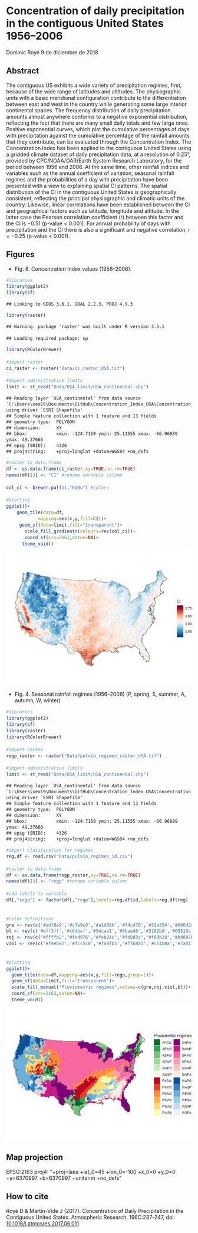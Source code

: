 Concentration of daily precipitation in the contiguous United States 1956–2006
================
Dominic Royé
9 de diciembre de 2018

Abstract
--------

The contiguous US exhibits a wide variety of precipitation regimes, first, because of the wide range of latitudes and altitudes. The physiographic units with a basic meridional configuration contribute to the differentiation between east and west in the country while generating some large interior continental spaces. The frequency distribution of daily precipitation amounts almost anywhere conforms to a negative exponential distribution, reflecting the fact that there are many small daily totals and few large ones. Positive exponential curves, which plot the cumulative percentages of days with precipitation against the cumulative percentage of the rainfall amounts that they contribute, can be evaluated through the Concentration Index. The Concentration Index has been applied to the contiguous United States using a gridded climate dataset of daily precipitation data, at a resolution of 0.25°, provided by CPC/NOAA/OAR/Earth System Research Laboratory, for the period between 1956 and 2006. At the same time, other rainfall indices and variables such as the annual coefficient of variation, seasonal rainfall regimes and the probabilities of a day with precipitation have been presented with a view to explaining spatial CI patterns. The spatial distribution of the CI in the contiguous United States is geographically consistent, reflecting the principal physiographic and climatic units of the country. Likewise, linear correlations have been established between the CI and geographical factors such as latitude, longitude and altitude. In the latter case the Pearson correlation coefficient (r) between this factor and the CI is −0.51 (p-value &lt; 0.001). For annual probability of days with precipitation and the CI there is also a significant and negative correlation, r = −0.25 (p-value &lt; 0.001).

Figures
-------

-   Fig. 8. Concentration Index values (1956–2006).

``` r
#libraries
library(ggplot2)
library(sf)
```

    ## Linking to GEOS 3.6.1, GDAL 2.2.3, PROJ 4.9.3

``` r
library(raster)
```

    ## Warning: package 'raster' was built under R version 3.5.1

    ## Loading required package: sp

``` r
library(RColorBrewer)

#import raster
ci_raster <- raster("Data/ci_raster_USA.tif")

#import administrative limits
limit <- st_read("Data/USA_limit/USA_continental.shp")
```

    ## Reading layer `USA_continental' from data source `C:\Users\xeo19\Documents\GitHub\Concentration_Index_USA\Concentration_Index_USA\Data\USA_limit\USA_continental.shp' using driver `ESRI Shapefile'
    ## Simple feature collection with 1 feature and 13 fields
    ## geometry type:  POLYGON
    ## dimension:      XY
    ## bbox:           xmin: -124.7158 ymin: 25.11555 xmax: -66.96889 ymax: 49.37666
    ## epsg (SRID):    4326
    ## proj4string:    +proj=longlat +datum=WGS84 +no_defs

``` r
#raster to data.frame
df <- as.data.frame(ci_raster,xy=TRUE,na.rm=TRUE)
names(df)[3] <- "CI" #rename variable column

col_ci <- brewer.pal(11,"RdBu") #colors

#plotting
ggplot()+
    geom_tile(data=df,
            mapping=aes(x,y,fill=CI))+
     geom_sf(data=limit,fill="transparent")+
       scale_fill_gradientn(colours=rev(col_ci))+
       coord_sf(crs=2163,datum=NA)+
      theme_void()
```

![](README_files/figure-markdown_github/unnamed-chunk-1-1.png)

-   Fig. 4. Seasonal rainfall regimes (1956–2006) (P, spring, S, summer, A, autumn, W, winter)

``` r
#libraries
library(ggplot2)
library(sf)
library(raster)
library(RColorBrewer)

#import raster
regp_raster <- raster("Data/pulvio_regimes_raster_USA.tif")

#import administrative limits
limit <- st_read("Data/USA_limit/USA_continental.shp")
```

    ## Reading layer `USA_continental' from data source `C:\Users\xeo19\Documents\GitHub\Concentration_Index_USA\Concentration_Index_USA\Data\USA_limit\USA_continental.shp' using driver `ESRI Shapefile'
    ## Simple feature collection with 1 feature and 13 fields
    ## geometry type:  POLYGON
    ## dimension:      XY
    ## bbox:           xmin: -124.7158 ymin: 25.11555 xmax: -66.96889 ymax: 49.37666
    ## epsg (SRID):    4326
    ## proj4string:    +proj=longlat +datum=WGS84 +no_defs

``` r
#import clasification for regimes
reg.df <- read.csv("Data/pulvio_regimes_id.csv")

#raster to data.frame
df <- as.data.frame(regp_raster,xy=TRUE,na.rm=TRUE)
names(df)[3] <- "regp" #rename variable column

#add labels to variable
df[,"regp"] <- factor(df[,"regp"],levels=reg.df$id,labels=reg.df$reg)


#color definitions
gre <- rev(c('#edf8e9','#c7e9c0','#a1d99b','#74c476','#31a354','#006d2c'))
bl <- rev(c('#eff3ff','#c6dbef','#9ecae1','#6baed6','#3182bd','#08519c'))
roj <- rev(c("#ffffb2","#fed976","#feb24c","#fd8d3c","#f03b20","#bd0026"))
viol <- rev(c('#feebe2','#fcc5c0','#fa9fb5','#f768a1','#c51b8a','#7a0177'))


#plotting
ggplot()+
  geom_tile(data=df,mapping=aes(x,y,fill=regp,group=1))+
  geom_sf(data=limit,fill="transparent")+
  scale_fill_manual("Pluviometric regimes",values=c(gre,roj,viol,bl))+
  coord_sf(crs=2163,datum=NA)+
  theme_void()
```

![](README_files/figure-markdown_github/unnamed-chunk-2-1.png)

Map projection
--------------

EPSG:2163 proj4: "+proj=laea +lat\_0=45 +lon\_0=-100 +x\_0=0 +y\_0=0 +a=6370997 +b=6370997 +units=m +no\_defs"

How to cite
-----------

Royé D & Martin-Vide J (2017). Concentration of Daily Precipitation in the Contiguous United States. Atmospheric Research, 196C:237-247, doi: [10.1016/j.atmosres.2017.06.011](https://doi.org/10.1016/j.atmosres.2017.06.011).
